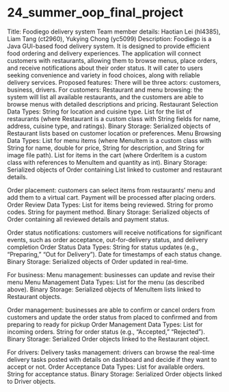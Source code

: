 # 24_summer_oop_final_project
Title: Foodiego delivery system
Team member details: Haotian Lei (hl4385), Liam Tang (ct2960), Yukying Chong (yc5099)
Description: Foodiego is a Java GUI-based food delivery system. It is designed to provide efficient food ordering and delivery experiences. The application will connect customers with restaurants, 
allowing them to browse menus, place orders, and receive notifications about their order status. It will cater to users seeking convenience and variety in food choices, along with reliable delivery 
services.
Proposed features: 
There will be three actors: customers, business, drivers.
For customers:
Restaurant and menu browsing: the system will list all available restaurants, and the customers are able to browse menus with detailed descriptions and pricing.
Restaurant Selection Data Types:
String for location and cuisine type.
List<Restaurant> for the list of restaurants (where Restaurant is a custom class with
String fields for name, address, cuisine type, and ratings).
Binary Storage: 
Serialized objects of Restaurant lists based on customer location or
preferences.
Menu Browsing Data Types:
            List<MenuItem> for menu items (where MenuItem is a custom class with String for
 name, double for price, String for description, and String for image file path).
            List<OrderItem> for items in the cart (where OrderItem is a custom class with
references to MenuItem and quantity as int).
Binary Storage: 
Serialized objects of Order containing List<OrderItem> linked to customer and restaurant details.

Order placement: customers can select items from restaurants’ menu and add them to a virtual cart. Payment will be processed after placing orders.
Order Review Data Types:
List<OrderItem> for items being reviewed.
String for promo codes.
String for payment method.
Binary Storage:
Serialized objects of Order containing all reviewed details and payment status.

Order status notifications: customers will receive notifications for significant events, such as order acceptance, out-for-delivery status, and delivery completion
             Order Status Data Types:
                           String for status updates (e.g., “Preparing,” “Out for Delivery”).
                           Date for timestamps of each status change.
             Binary Storage: 
                           Serialized objects of Order updated in real-time.

For business:
Menu management: businesses can update and revise their menu
Menu Management Data Types:
List<MenuItem> for the menu (as described above).
Binary Storage: 
Serialized objects of MenuItem lists linked to Restaurant objects.

Order management: businesses are able to confirm or cancel orders from customers and update the order status from placed to confirmed and from preparing to ready for pickup
Order Management Data Types:
List<Order> for incoming orders.
String for order status (e.g., “Accepted,” “Rejected”).
Binary Storage: 
Serialized Order objects linked to the Restaurant object.

For drivers:
Delivery tasks management: drivers can browse the real-time delivery tasks posted with details on dashboard and decide if they want to accept or not.
Order Acceptance Data Types:
List<Order> for available orders.
String for acceptance status.
Binary Storage: 
Serialized Order objects linked to Driver objects.



